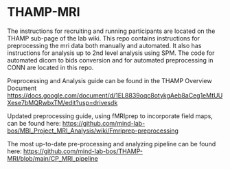 # THAMP-MRI

The instructions for recruiting and running participants are located on the THAMP sub-page of the lab wiki. This repo contains instructions for preprocessing the mri data both manually and automated. It also has instructions for analysis up to 2nd level analysis using SPM. The code for automated dicom to bids conversion and for automated preprocessing in CONN are located in this repo.

Preprocessing and Analysis guide can be found in the THAMP Overview Document https://docs.google.com/document/d/1EL8839oqc8otykgAeb8aCeg1eMtUUXese7bMQRwbxTM/edit?usp=drivesdk

Updated preprocessing guide, using fMRIprep to incorporate field maps, can be found here: https://github.com/mind-lab-bos/MBI_Project_MRI_Analysis/wiki/Fmriprep-preprocessing 

The most up-to-date pre-processing and analyzing pipeline can be found here: https://github.com/mind-lab-bos/THAMP-MRI/blob/main/CP_MRI_pipeline
